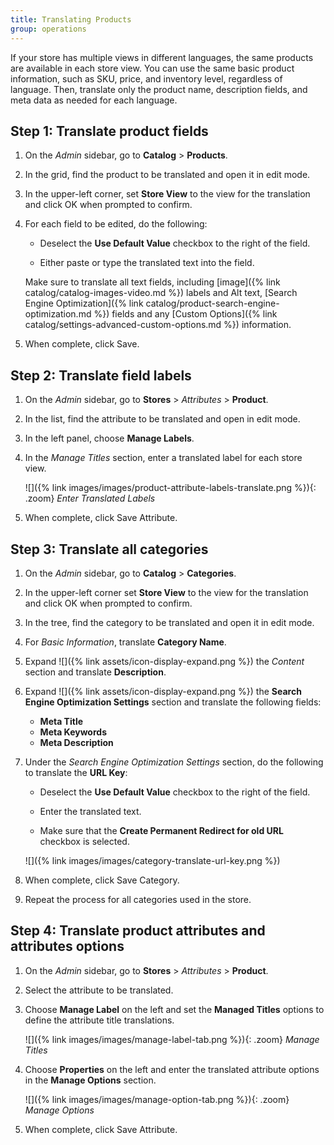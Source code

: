```yaml
---
title: Translating Products
group: operations
---
```


If your store has multiple views in different languages, the same products are available in each store view. You can use the same basic product information, such as SKU, price, and inventory level, regardless of language. Then, translate only the product name, description fields, and meta data as needed for each language.

## Step 1: Translate product fields

1. On the _Admin_ sidebar, go to  **Catalog** > **Products**.

1. In the grid, find the product to be translated and open it in edit mode.

1. In the upper-left corner, set **Store View** to the view for the translation and click <span class="btn">OK</span> when prompted to confirm.

1. For each field to be edited, do the following:

    - Deselect the **Use Default Value** checkbox to the right of the field.

    - Either paste or type the translated text into the field.

    Make sure to translate all text fields, including [image]({% link catalog/catalog-images-video.md %}) labels and Alt text, [Search Engine Optimization]({% link catalog/product-search-engine-optimization.md %}) fields and any [Custom Options]({% link catalog/settings-advanced-custom-options.md %}) information.

1. When complete, click <span class="btn">Save</span>.

## Step 2: Translate field labels

1. On the _Admin_ sidebar, go to **Stores** > _Attributes_ > **Product**.

1. In the list, find the attribute to be translated and open in edit mode.

1. In the left panel, choose **Manage Labels**.

1. In the _Manage Titles_ section, enter a translated label for each store view.

    ![]({% link images/images/product-attribute-labels-translate.png %}){: .zoom}
    _Enter Translated Labels_

1. When complete, click <span class="btn">Save Attribute</span>.

## Step 3: Translate all categories

1. On the _Admin_ sidebar, go to **Catalog** > **Categories**.

1. In the upper-left corner set **Store View** to the view for the translation and click <span class="btn">OK</span> when prompted to confirm.

1. In the tree, find the category to be translated and open it in edit mode.

1. For _Basic Information_, translate **Category Name**.

1. Expand ![]({% link assets/icon-display-expand.png %}) the _Content_ section and translate **Description**.

1. Expand ![]({% link assets/icon-display-expand.png %}) the **Search Engine Optimization Settings** section and translate the following fields:

    - **Meta Title**
    - **Meta Keywords**
    - **Meta Description**

1. Under the _Search Engine Optimization Settings_ section, do the following to translate the **URL Key**:

    - Deselect the **Use Default Value** checkbox to the right of the field.

    - Enter the translated text.

    - Make sure that the **Create Permanent Redirect for old URL** checkbox is selected.

    ![]({% link images/images/category-translate-url-key.png %})

1. When complete, click <span class="btn">Save Category</span>.

1. Repeat the process for all categories used in the store.

## Step 4: Translate product attributes and attributes options

1. On the _Admin_ sidebar, go to **Stores** > _Attributes_ > **Product**.

1. Select the attribute to be translated.

1. Choose **Manage Label** on the left and set the **Managed Titles** options to define the attribute title translations.

    ![]({% link images/images/manage-label-tab.png %}){: .zoom}
    _Manage Titles_

1. Choose **Properties** on the left and enter the translated attribute options in the **Manage Options** section.

    ![]({% link images/images/manage-option-tab.png %}){: .zoom}
    _Manage Options_

1. When complete, click <span class="btn">Save Attribute</span>.